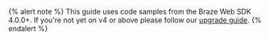 {% alert note %}
This guide uses code samples from the Braze Web SDK 4.0.0+. If you're not yet on v4 or above please follow our [upgrade guide](https://github.com/braze-inc/braze-web-sdk/blob/master/UPGRADE_GUIDE.md).
{% endalert %}
